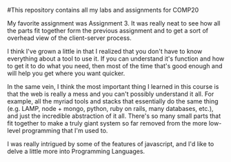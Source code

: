#This repository contains all my labs and assignments for COMP20

My favorite assignment was Assignment 3. It was really neat to see how all the
parts fit together form the previous assignment and to get a sort of overhead
view of the client-server process.

I think I've grown a little in that I realized that you don't have to know
everything about a tool to use it. If you can understand it's function and how
to get it to do what you need, then most of the time that's good enough and
will help you get where you want quicker.

In the same vein, I think the most important thing I learned in this course is
that the web is really a mess and you can't possibly understand it all. For
example, all the myriad tools and stacks that essentially do the same thing
(e.g. LAMP, node + mongo, python, ruby on rails, many databases, etc.), and
just the incredible abstraction of it all. There's so many small parts that fit
together to make a truly giant system so far removed from the more low-level
programming that I'm used to.

I was really intrigued by some of the features of javascript, and I'd like to
delve a little more into Programming Languages.
